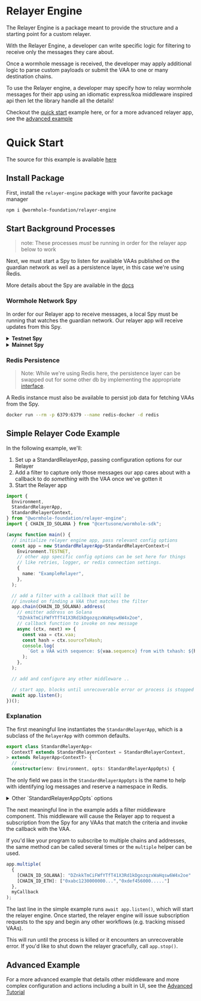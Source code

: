 # Relayer Engine

The Relayer Engine is a package meant to provide the structure and a starting point for a custom relayer.

With the Relayer Engine, a developer can write specific logic for filtering to receive only the messages they care about.

Once a wormhole message is received, the developer may apply additional logic to parse custom payloads or submit the VAA to one or many destination chains.

To use the Relayer engine, a developer may specify how to relay wormhole messages for their app using an idiomatic express/koa middleware inspired api then let the library handle all the details!

Checkout the [quick start](#quick-start) example here, or for a more advanced relayer app, see the [advanced example](./advanced-example.md)

# Quick Start

The source for this example is available [here](https://github.com/wormhole-foundation/relayer-engine/blob/main/examples/simple/src/app.ts)

## Install Package

First, install the `relayer-engine` package with your favorite package manager

```sh
npm i @wormhole-foundation/relayer-engine
```

## Start Background Processes

> note: These processes _must_ be running in order for the relayer app below to work

Next, we must start a Spy to listen for available VAAs published on the guardian network as well as a persistence layer, in this case we're using Redis.

More details about the Spy are available in the [docs](https://docs.wormhole.com/wormhole/explore-wormhole/spy)

### Wormhole Network Spy

In order for our Relayer app to receive messages, a local Spy must be running that watches the guardian network. Our relayer app will receive updates from this Spy.

<details>
<summary><b>Testnet Spy</b></summary>

```bash
docker run --platform=linux/amd64 \
-p 7073:7073 \
--entrypoint /guardiand ghcr.io/wormhole-foundation/guardiand:latest \
spy \
--nodeKey /node.key \
--spyRPC "[::]:7073" \
--network /wormhole/testnet/2/1 \
--bootstrap /dns4/wormhole-testnet-v2-bootstrap.certus.one/udp/8999/quic/p2p/12D3KooWAkB9ynDur1Jtoa97LBUp8RXdhzS5uHgAfdTquJbrbN7i
```

</details>

<details>
<summary><b>Mainnet Spy</b></summary>

```bash
docker run --platform=linux/amd64 \
-p 7073:7073 \
--entrypoint /guardiand ghcr.io/wormhole-foundation/guardiand:latest \
spy \
--nodeKey /node.key \
--spyRPC "[::]:7073" \
--network /wormhole/mainnet/2 \
--bootstrap /dns4/wormhole-mainnet-v2-bootstrap.certus.one/udp/8999/quic/p2p/12D3KooWQp644DK27fd3d4Km3jr7gHiuJJ5ZGmy8hH4py7fP4FP7
```

</details>

### Redis Persistence

> Note: While we're using Redis here, the persistence layer can be swapped out for some other db by implementing the appropriate [interface](https://github.com/wormhole-foundation/relayer-engine/blob/main/relayer/storage/redis-storage.ts).

A Redis instance must also be available to persist job data for fetching VAAs from the Spy.

```bash
docker run --rm -p 6379:6379 --name redis-docker -d redis
```

## Simple Relayer Code Example

In the following example, we'll:

1. Set up a StandardRelayerApp, passing configuration options for our Relayer
2. Add a filter to capture only those messages our app cares about with a callback to do _something_ with the VAA once we've gotten it
3. Start the Relayer app

```ts
import {
  Environment,
  StandardRelayerApp,
  StandardRelayerContext,
} from "@wormhole-foundation/relayer-engine";
import { CHAIN_ID_SOLANA } from "@certusone/wormhole-sdk";

(async function main() {
  // initialize relayer engine app, pass relevant config options
  const app = new StandardRelayerApp<StandardRelayerContext>(
    Environment.TESTNET,
    // other app specific config options can be set here for things
    // like retries, logger, or redis connection settings.
    {
      name: "ExampleRelayer",
    },
  );

  // add a filter with a callback that will be
  // invoked on finding a VAA that matches the filter
  app.chain(CHAIN_ID_SOLANA).address(
    // emitter address on Solana
    "DZnkkTmCiFWfYTfT41X3Rd1kDgozqzxWaHqsw6W4x2oe",
    // callback function to invoke on new message
    async (ctx, next) => {
      const vaa = ctx.vaa;
      const hash = ctx.sourceTxHash;
      console.log(
        `Got a VAA with sequence: ${vaa.sequence} from with txhash: ${hash}`,
      );
    },
  );

  // add and configure any other middleware ..

  // start app, blocks until unrecoverable error or process is stopped
  await app.listen();
})();
```

### Explanation

The first meaningful line instantiates the `StandardRelayerApp`, which is a subclass of the `RelayerApp` with common defaults.

```ts
export class StandardRelayerApp<
  ContextT extends StandardRelayerContext = StandardRelayerContext,
> extends RelayerApp<ContextT> {
  // ...
  constructor(env: Environment, opts: StandardRelayerAppOpts) {
```

The only field we pass in the `StandardRelayerAppOpts` is the name to help with identifying log messages and reserve a namespace in Redis.

<details>
<summary>
Other `StandardRelayerAppOpts` options
</summary>

```ts
  wormholeRpcs?: string[];  // List of URLs from which to query missed VAAs
  concurrency?: number;     // How many concurrent requests to make for workflows
  spyEndpoint?: string;     // The hostname and port of our Spy
  logger?: Logger;          // A custom Logger
  privateKeys?: Partial<{ [k in ChainId]: any[]; }>; // A set of keys that can be used to sign and send transactions
  tokensByChain?: TokensByChain;    // The token list we care about
  workflows?: { retries: number; }; // How many times to retry a given workflow
  providers?: ProvidersOpts;        // Configuration for the default providers
  fetchSourceTxhash?: boolean;      // whether or not to get the original transaction id/hash
  // Redis config
  redisClusterEndpoints?: ClusterNode[];
  redisCluster?: ClusterOptions;
  redis?: RedisOptions;
```

</details>

The next meaningful line in the example adds a filter middleware component. This middleware will cause the Relayer app to request a subscription from the Spy for any VAAs that match the criteria and invoke the callback with the VAA.

If you'd like your program to subscribe to multiple chains and addresses, the same method can be called several times or the `multiple` helper can be used.

```ts
app.multiple(
  {
    [CHAIN_ID_SOLANA]: "DZnkkTmCiFWfYTfT41X3Rd1kDgozqzxWaHqsw6W4x2oe"
    [CHAIN_ID_ETH]: ["0xabc1230000000...","0xdef456000....."]
  },
  myCallback
);
```

The last line in the simple example runs `await app.listen()`, which will start the relayer engine. Once started, the relayer engine will issue subscription requests to the spy and begin any other workflows (e.g. tracking missed VAAs).

This will run until the process is killed or it encounters an unrecoverable error. If you'd like to shut down the relayer gracefully, call `app.stop()`.

## Advanced Example

For a more advanced example that details other middleware and more complex configuration and actions including a built in UI, see the [Advanced Tutorial](./advanced-example.md)
